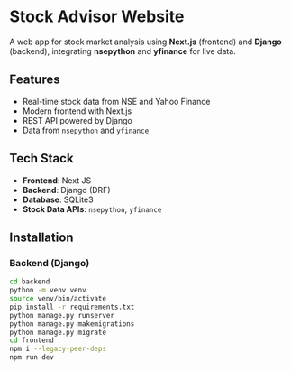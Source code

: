 # Stock Advisor Website

A web app for stock market analysis using **Next.js** (frontend) and **Django** (backend), integrating **nsepython** and **yfinance** for live data.

## Features

- Real-time stock data from NSE and Yahoo Finance
- Modern frontend with Next.js
- REST API powered by Django
- Data from `nsepython` and `yfinance`

## Tech Stack

- **Frontend**: Next JS
- **Backend**: Django (DRF)
- **Database**: SQLite3
- **Stock Data APIs**: `nsepython`, `yfinance`

## Installation

### Backend (Django)

```bash
cd backend
python -m venv venv
source venv/bin/activate
pip install -r requirements.txt
python manage.py runserver
python manage.py makemigrations
python manage.py migrate
cd frontend
npm i --legacy-peer-deps
npm run dev
